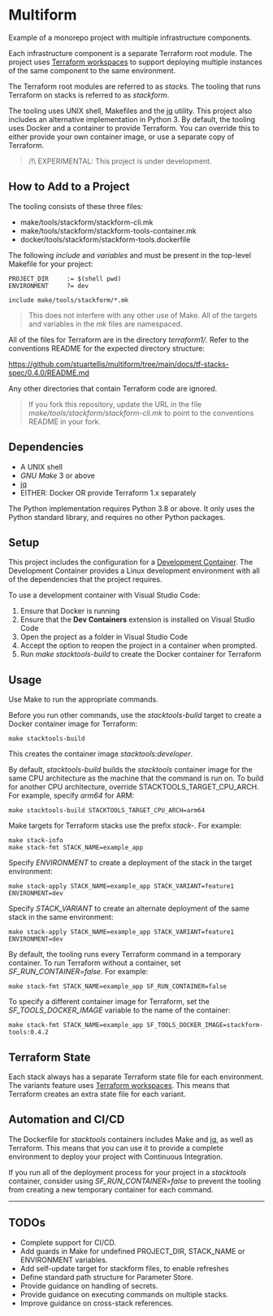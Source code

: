# Multiform

Example of a monorepo project with multiple infrastructure components.

Each infrastructure component is a separate Terraform root module. The project uses [Terraform workspaces](https://developer.hashicorp.com/terraform/language/state/workspaces) to support deploying multiple instances of the same component to the same environment.

The Terraform root modules are referred to as *stacks*. The tooling that runs Terraform on stacks is referred to as *stackform*.

The tooling uses UNIX shell, Makefiles and the [jq](https://stedolan.github.io/jq/) utility. This project also includes an alternative implementation in Python 3. By default, the tooling uses Docker and a container to provide Terraform. You can override this to either provide your own container image, or use a separate copy of Terraform.

> /!\ EXPERIMENTAL: This project is under development.

## How to Add to a Project

The tooling consists of these three files:

- make/tools/stackform/stackform-cli.mk
- make/tools/stackform/stackform-tools-container.mk
- docker/tools/stackform/stackform-tools.dockerfile

The following *include* and *variables* and must be present in the top-level Makefile for your project:

```make
PROJECT_DIR		:= $(shell pwd)
ENVIRONMENT		?= dev

include make/tools/stackform/*.mk
```

> This does not interfere with any other use of Make. All of the targets and variables in the *mk* files are namespaced.

All of the files for Terraform are in the directory *terraform1/*. Refer to the conventions README for the expected directory structure:

https://github.com/stuartellis/multiform/tree/main/docs/tf-stacks-spec/0.4.0/README.md

Any other directories that contain Terraform code are ignored.

> If you fork this repository, update the URL in the file *make/tools/stackform/stackform-cli.mk* to point to the conventions README in your fork.

## Dependencies

- A UNIX shell
- *GNU Make* 3 or above 
- [jq](https://stedolan.github.io/jq/)
- EITHER: Docker OR provide Terraform 1.x separately

The Python implementation requires Python 3.8 or above. It only uses the Python standard library, and requires no other Python packages.

## Setup

This project includes the configuration for a [Development Container](https://containers.dev/). The Development Container provides a Linux development environment with all of the dependencies that the project requires.

To use a development container with Visual Studio Code:

1. Ensure that Docker is running
2. Ensure that the **Dev Containers** extension is installed on Visual Studio Code
3. Open the project as a folder in Visual Studio Code
4. Accept the option to reopen the project in a container when prompted.
5. Run *make stacktools-build* to create the Docker container for Terraform

## Usage

Use Make to run the appropriate commands.

Before you run other commands, use the *stacktools-build* target to create a Docker container image for Terraform:

    make stacktools-build

This creates the container image *stacktools:developer*.

By default, *stacktools-build* builds the *stacktools* container image for the same CPU architecture as the machine that the command is run on. To build for another CPU architecture, override STACKTOOLS_TARGET_CPU_ARCH. For example, specify *arm64* for ARM:

    make stacktools-build STACKTOOLS_TARGET_CPU_ARCH=arm64

Make targets for Terraform stacks use the prefix *stack-*. For example:

    make stack-info
    make stack-fmt STACK_NAME=example_app

Specify *ENVIRONMENT* to create a deployment of the stack in the target environment:

    make stack-apply STACK_NAME=example_app STACK_VARIANT=feature1 ENVIRONMENT=dev

Specify *STACK_VARIANT* to create an alternate deployment of the same stack in the same environment:

    make stack-apply STACK_NAME=example_app STACK_VARIANT=feature1 ENVIRONMENT=dev

By default, the tooling runs every Terraform command in a temporary container. To run Terraform without a container, set *SF_RUN_CONTAINER=false*. For example:

    make stack-fmt STACK_NAME=example_app SF_RUN_CONTAINER=false

To specify a different container image for Terraform, set the *SF_TOOLS_DOCKER_IMAGE* variable to the name of the container:

    make stack-fmt STACK_NAME=example_app SF_TOOLS_DOCKER_IMAGE=stackform-tools:0.4.2

## Terraform State

Each stack always has a separate Terraform state file for each environment. The variants feature uses [Terraform workspaces](https://developer.hashicorp.com/terraform/language/state/workspaces). This means that Terraform creates an extra state file for each variant.

## Automation and CI/CD

The Dockerfile for *stacktools* containers includes Make and [jq](https://stedolan.github.io/jq/), as well as Terraform. This means that you can use it to provide a complete environment to deploy your project with Continuous Integration.

If you run all of the deployment process for your project in a *stacktools* container, consider using *SF_RUN_CONTAINER=false* to prevent the tooling from creating a new temporary container for each command.

---

## TODOs

- Complete support for CI/CD.
- Add guards in Make for undefined PROJECT_DIR, STACK_NAME or ENVIRONMENT variables.
- Add self-update target for stackform files, to enable refreshes
- Define standard path structure for Parameter Store.
- Provide guidance on handling of secrets.
- Provide guidance on executing commands on multiple stacks.
- Improve guidance on cross-stack references.
